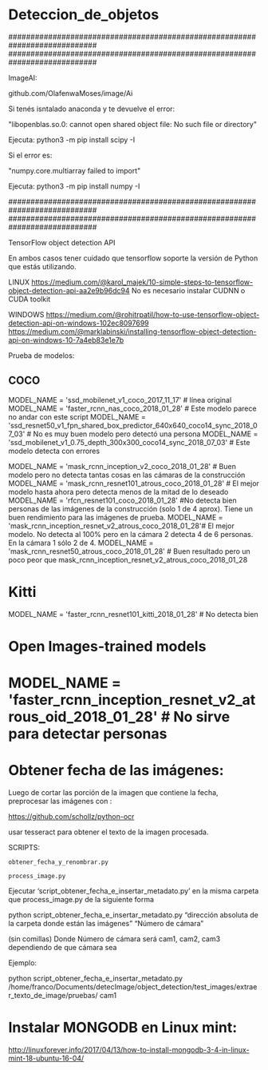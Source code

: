# Deteccion_de_objetos



############################################################################
############################################################################

ImageAI:

github.com/OlafenwaMoses/image/Ai

Si tenés isntalado anaconda y te devuelve el error:

"libopenblas.so.0: cannot open shared object file: No such file or directory"

Ejecuta: python3 -m pip install scipy -I


Si el error es: 

"numpy.core.multiarray failed to import"

Ejecuta:  python3 -m pip install numpy -I

############################################################################
############################################################################

TensorFlow object detection API

En ambos casos tener cuidado que tensorflow soporte  la versión de Python que estás utilizando.

LINUX
	https://medium.com/@karol_majek/10-simple-steps-to-tensorflow-object-detection-api-aa2e9b96dc94
	No es necesario instalar CUDNN o CUDA toolkit

WINDOWS
	https://medium.com/@rohitrpatil/how-to-use-tensorflow-object-detection-api-on-windows-102ec8097699
	https://medium.com/@marklabinski/installing-tensorflow-object-detection-api-on-windows-10-7a4eb83e1e7b


Prueba de modelos:




## COCO

 MODEL_NAME = 'ssd_mobilenet_v1_coco_2017_11_17' # línea original
 MODEL_NAME = 'faster_rcnn_nas_coco_2018_01_28' # Este modelo parece no andar con este script
 MODEL_NAME = 'ssd_resnet50_v1_fpn_shared_box_predictor_640x640_coco14_sync_2018_07_03' # No es muy buen modelo pero detectó una persona
 MODEL_NAME = 'ssd_mobilenet_v1_0.75_depth_300x300_coco14_sync_2018_07_03' # Este modelo detecta con errores

 MODEL_NAME = 'mask_rcnn_inception_v2_coco_2018_01_28' # Buen modelo pero no detecta tantas cosas en las cámaras de la construcción
 MODEL_NAME = 'mask_rcnn_resnet101_atrous_coco_2018_01_28' # El mejor modelo hasta ahora pero detecta menos de la mitad de lo deseado
 MODEL_NAME = 'rfcn_resnet101_coco_2018_01_28' #No detecta bien personas de las imágenes de la construcción (solo 1 de 4 aprox). Tiene un buen rendimiento para las imágenes de prueba.
 MODEL_NAME = 'mask_rcnn_inception_resnet_v2_atrous_coco_2018_01_28'# El mejor modelo. No detecta al 100% pero en la cámara 2 detecta 4 de 6 personas. En la cámara 1 sólo 2 de 4.
 MODEL_NAME = 'mask_rcnn_resnet50_atrous_coco_2018_01_28' # Buen resultado pero un poco peor que mask_rcnn_inception_resnet_v2_atrous_coco_2018_01_28



# Kitti
 MODEL_NAME = 'faster_rcnn_resnet101_kitti_2018_01_28' # No detecta bien

# Open Images-trained models
# MODEL_NAME = 'faster_rcnn_inception_resnet_v2_atrous_oid_2018_01_28' # No sirve para detectar personas






# Obtener fecha de las imágenes:

Luego de cortar las porción de la imagen que contiene la fecha, preprocesar las imágenes con :

https://github.com/schollz/python-ocr

usar tesseract para obtener el texto de la imagen procesada.



SCRIPTS:

	obtener_fecha_y_renombrar.py

	process_image.py


Ejecutar ‘script_obtener_fecha_e_insertar_metadato.py’ en la misma carpeta que 	process_image.py de la siguiente forma

python script_obtener_fecha_e_insertar_metadato.py “dirección absoluta de la carpeta donde están las imágenes” “Número de cámara”

(sin comillas) Donde Número de cámara será cam1, cam2, cam3 dependiendo de que cámara sea

Ejemplo:

python script_obtener_fecha_e_insertar_metadato.py /home/franco/Documents/detecImage/object_detection/test_images/extraer_texto_de_image/pruebas/ cam1




# Instalar MONGODB en Linux mint:

http://linuxforever.info/2017/04/13/how-to-install-mongodb-3-4-in-linux-mint-18-ubuntu-16-04/
